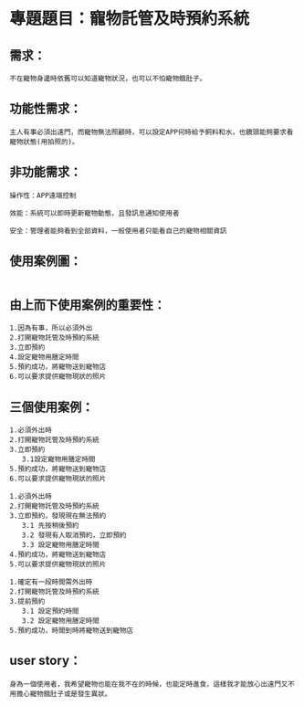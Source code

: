 # 專題題目：寵物託管及時預約系統

## 需求：

``` 
不在寵物身邊時依舊可以知道寵物狀況，也可以不怕寵物餓肚子。
``` 

## 功能性需求：

``` 
主人有事必須出遠門，而寵物無法照顧時，可以設定APP何時給予飼料和水，也鏡頭能夠要求看寵物狀態(用拍照的)。
``` 

## 非功能需求：

``` 
操作性：APP遠端控制

效能：系統可以即時更新寵物動態，且發訊息通知使用者

安全：管理者能夠看到全部資料，一般使用者只能看自己的寵物相關資訊
``` 

## 使用案例圖：

```

```

## 由上而下使用案例的重要性：

```
1.因為有事，所以必須外出
2.打開寵物託管及時預約系統
3.立即預約
4.設定寵物用膳定時間
5.預約成功，將寵物送到寵物店
6.可以要求提供寵物現狀的照片
```

## 三個使用案例：

```
1.必須外出時
2.打開寵物託管及時預約系統
3.立即預約
   3.1設定寵物用膳定時間
5.預約成功，將寵物送到寵物店
6.可以要求提供寵物現狀的照片
```
```
1.必須外出時
2.打開寵物託管及時預約系統
3.立即預約，發現現在無法預約
   3.1 先按稍後預約
   3.2 發現有人取消預約，立即預約
   3.3 設定寵物用膳定時間
4.預約成功，將寵物送到寵物店
5.可以要求提供寵物現狀的照片
```

```
1.確定有一段時間需外出時
2.打開寵物託管及時預約系統
3.提前預約
   3.1 設定預約時間
   3.2 設定寵物用膳定時間
5.預約成功，時間到時將寵物送到寵物店
```

## user story：

```
身為一個使用者，我希望寵物也能在我不在的時候，也能定時進食，這樣我才能放心出遠門又不用擔心寵物餓肚子或是發生異狀。
```
